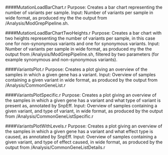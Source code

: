 ####MutationLoadBarChart.r
Purpose: Creates a bar chart representing the number of variants per sample.
Input: Number of variants per sample in wide format, as produced my the the output from /Analysis/ModGrepPipeline.sh.

####MutationLoadBarChartTwoHeights.r
Purpose: Creates a bar chart with two heights representing the number of variants per sample, in this case one for non-synonymous variants and one for synonymous variants.
Input: Number of variants per sample in wide format, as produced my the the output from /Analysis/ModGrepPipeline.sh, filtered by two parameters (for example synonymous and non-synonymous variants).

####VariantsPlot.r
Purpose: Creates a plot giving an overview of the samples in which a given gene has a variant.
Input: Overview of samples containing a given variant in wide format, as produced by the output from /Analysis/CommonGeneList.r

####VariantsPlotSpecific.r
Purpose: Creates a plot giving an overview of the samples in which a given gene has a variant and what type of variant is present as, annotated by SnpEff.
Input: Overview of samples containing a given variant, and type of variant, in wide format, as produced by the output from /Analysis/CommonGeneListSpecific.r

####VariantsPlotWithLevels.r
Purpose: Creates a plot giving an overview of the samples in which a given gene has a variant and what effect type is caused, as annotated by SnpEff.
Input: Overview of samples containing a given variant, and type of effect caused, in wide format, as produced by the output from /Analysis/CommonGeneListDetails.r
